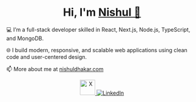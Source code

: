 <h1 align="center">Hi, I'm <a href="https://nishuldhakar.com/" target="_blank">
Nishul 👋</a></h1>

💻 I’m a full-stack developer skilled in React, Next.js, Node.js, TypeScript, and MongoDB.

🌐 I build modern, responsive, and scalable web applications using clean code and user-centered design.

📫 More about me at <a href="https://nishuldhakar.com/" target="_blank">nishuldhakar.com</a>

<!--  <p align="center">
  <img src="https://github-readme-streak-stats.herokuapp.com/?user=NishulDhakar&hide_border=true&theme=default" alt="Nishul's GitHub streak stats" />
</p>

<p align="center">
  <img src="https://skillicons.dev/icons?i=js,ts,react,nextjs,nodejs,express,mongodb,tailwind,html,css,git,github,vscode&theme=light&perline=9" alt="Tech Stack" />
</p> -->

<p align="center">
  <a href="https://x.com/nishuldhakar" target="_blank">
    <img src="https://img.icons8.com/?size=100&id=phOKFKYpe00C&format=png&color=000000" alt="X" width="40" height="40" />
  </a>
  <a href="https://www.linkedin.com/in/nishul-dhakar/" target="_blank">
    <img src="https://skillicons.dev/icons?i=linkedin&theme=light" alt="LinkedIn" />
  </a>
</p>
